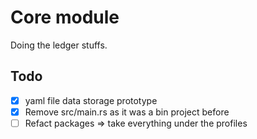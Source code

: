 # Core module

Doing the ledger stuffs.

## Todo  
- [x] yaml file data storage prototype
- [x] Remove src/main.rs as it was a bin project before
- [ ] Refact packages => take everything under the profiles
